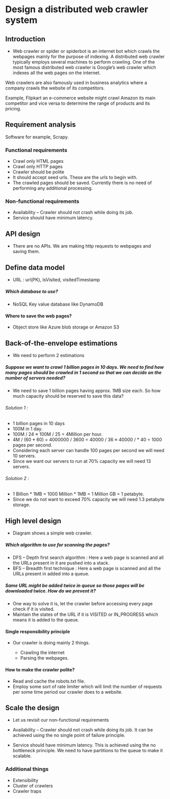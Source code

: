 # Design a distributed web crawler system


## Introduction

* Web crawler or spider or spiderbot is an internet bot which crawls the webpages mainly for the purpose of indexing. A distributed web crawler typically employs several machines to perform crawling. One of the most famous distributed web crawler is Google’s web crawler which indexes all the web pages on the internet.

Web crawlers are also famously used in business analytics where a company crawls the website of its competitors. 

Example, Flipkart an e-commerce website might crawl Amazon its main competitor and vice versa to determine the range of products and its pricing. 

## Requirement analysis

Software for example, Scrapy. 
### Functional requirements

* Crawl only HTML pages
* Crawl only HTTP pages
* Crawler should be polite
* It should accept seed urls. These are the urls to begin with.
* The crawled pages should be saved. Currently there is no need of performing any additional processing.
### Non-functional requirements

* Availability – Crawler should not crash while doing its job.
* Service should have minimum latency.


## API design
* There are no APIs. We are making http requests to webpages and saving them.


## Define data model
* URL : url(PK), IsVisited, visitedTimestamp

##### Which database to use?

* NoSQL Key value database like DynamoDB

#### Where to save the web pages?

* Object store like Azure blob storage or Amazon S3

## Back-of-the-envelope estimations
* We need to perform 2 estimations

##### Suppose we want to crawl 1 billion pages in 10 days. We need to find how many pages should be crawled in 1 second so that we can decide on the number of servers needed?
* We need to save 1 billion pages having approx. 1MB size each. So how much capacity should be reserved to save this data?

###### Solution 1 :

* 1 billion pages in 10 days
* 100M in 1 day.
* 100M / 24 ≈ 100M / 25 = 4Million per hour.
* 4M / (60 * 60) = 4000000 / 3600 = 40000 / 36 ≈ 40000 / * 40 = 1000 pages per second.
* Considering each server can handle 100 pages per second we will need 10 servers.
* Since we want our servers to run at 70% capacity we will need 13 servers.
###### Solution 2 :

* 1 Billion * 1MB = 1000 Million * 1MB = 1 Million GB = 1 petabyte.
* Since we do not want to exceed 70% capacity we will need 1.3 petabyte storage.

## High level design
* Diagram shows a simple web crawler.

##### Which algorithm to use for scanning the pages?

* DFS – Depth first search algorithm : Here a web page is scanned and all the URLs present in it are pushed into a stack.
* BFS – Breadth first technique : Here a web page is scanned and all the URLs present in added into a queue.

##### Same URL might be added twice in queue so those pages will be downloaded twice. How do we prevent it?

* One way to solve it is, let the crawler before accessing every page check if it is visited.
* Maintain the states of the URL if it is VISITED or IN_PROGRESS which means it is added to the queue. 
#### Single responsibility principle

* Our crawler is doing mainly 2 things.

   * Crawling the internet
   * Parsing the webpages.
#### How to make the crawler polite?

* Read and cache the robots.txt file.
* Employ some sort of rate limiter which will limit the number of requests per some time period our crawler does to a website.


## Scale the design
* Let us revisit our non-functional requirements

* Availability – Crawler should not crash while doing its job. It can be achieved using the no single point of failure principle.
* Service should have minimum latency. This is achieved using the no bottleneck principle. We need to have partitions to the queue to make it scalable.



### Additional things
* Extensibility
* Cluster of crawlers
* Crawler traps